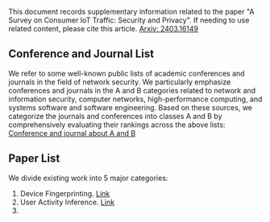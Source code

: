 This document records supplementary information related to the paper "A Survey on Consumer IoT Traffic: Security and Privacy". If needing to use related content, please cite this article. [Arxiv: 2403.16149](https://arxiv.org/abs/2403.16149)

## Conference and Journal List
We refer to some well-known public lists of academic conferences and journals in the field of network security. We particularly emphasize conferences and journals in the A and B categories related to network and information security, computer networks, high-performance computing, and systems software and software engineering. Based on these sources, we categorize the journals and conferences into classes A and B by comprehensively evaluating their rankings across the above lists: [Conference and journal about A and B](https://github.com/Rasin-Song/CIoT-traffic-survey/blob/main/Conference%20and%20Journal%20List.md)

## Paper List
We divide existing work into 5 major categories:
1. Device Fingerprinting. [Link](./Paper%20List.md#a-device-fingerprinting)
2. User Activity Inference. [Link](https://github.com/Rasin-Song/CIoT-traffic-survey/blob/main/Paper%20List.md#b-user-activity-inference)
3. 



